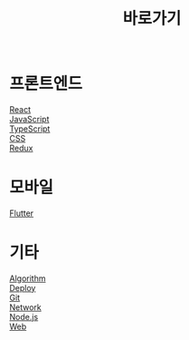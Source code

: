 <div align=center><h1>바로가기</h1></div><br>

# 프론트엔드

[React](./React/)  
[JavaScript](./JavaScript/)  
[TypeScript](./TypeScript/)  
[CSS](./CSS/)  
[Redux](./Redux/)

# 모바일

[Flutter](./Flutter/)

# 기타

[Algorithm](./algorithm/)  
[Deploy](./Deploy/)  
[Git](./Git/)  
[Network](./Network/)  
[Node.js](./Node.js/)  
[Web](./Web/)

<!-- <div align=center><h2>기술 스택</h2>

[<img src="https://img.shields.io/badge/html5-E34F26?style=for-the-badge&logo=html5&logoColor=white">](./HTML/)
[<img src="https://img.shields.io/badge/css-1572B6?style=for-the-badge&logo=css3&logoColor=white">](./CSS/)
[<img src="https://img.shields.io/badge/javascript-F7DF1E?style=for-the-badge&logo=javascript&logoColor=black">](./JavaScript/)
[<img src="https://img.shields.io/badge/typescript-3178C6?style=for-the-badge&logo=typescript&logoColor=black">](./TypeScript/)

</div>

---

<div align=center><h2>라이브러리</h2>

[<img src="https://img.shields.io/badge/react-61DAFB?style=for-the-badge&logo=react&logoColor=black">](./React/)
[<img src="https://img.shields.io/badge/Redux-764ABC?style=for-the-badge&logo=redux&logoColor=white">](./Redux/)

</div>

---

<div align=center><h2>JS 실행 플랫폼</h2>

[<img src="https://img.shields.io/badge/node.js-339933?style=for-the-badge&logo=Node.js&logoColor=white">](./Node.js/)

</div>

---

<div align=center><h2>이론</h2>

[<img src="https://img.shields.io/badge/Web-0078D4?style=for-the-badge&logo=internet&logoColor=white">](./Web/)
[<img src="https://img.shields.io/badge/Network-00BCB4?style=for-the-badge&logo=internet&logoColor=white">](./Network/)
[<img src="https://img.shields.io/badge/algorithm-003DFF?style=for-the-badge&logo=internet&logoColor=white">](./algorithm/)
[<img src="https://img.shields.io/badge/git-F05032?style=for-the-badge&logo=git&logoColor=white">](./Git/)

</div> -->
